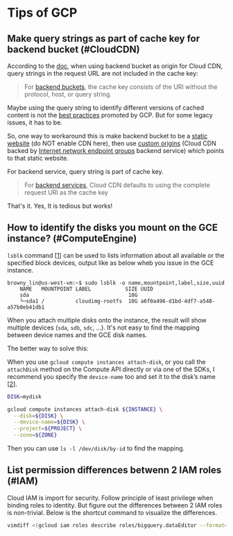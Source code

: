 
# Tips of GCP

## Make query strings as part of cache key for backend bucket (#CloudCDN)

According to the [doc](https://cloud.google.com/cdn/docs/caching), when using backend bucket as origin for Cloud CDN, query strings in the request URL are not included in the cache key:

> For [backend buckets](https://cloud.google.com/load-balancing/docs/backend-bucket), the cache key consists of the URI without the protocol, host, or query string.

Maybe using the query string to identify different versions of cached content is not the [best practices](https://cloud.google.com/cdn/docs/best-practices#using_versioned_urls_to_update_content) promoted by GCP. But for some legacy issues, it has to be.

So, one way to workaround this is make backend bucket to be a [static website](https://cloud.google.com/storage/docs/hosting-static-website) (do NOT enable CDN here), then use [custom origins](https://cloud.google.com/cdn/docs/custom-origins-overview) (Cloud CDN backed by [Internet network endpoint groups](https://cloud.google.com/load-balancing/docs/negs/internet-neg-concepts) backend service) which points to that static website.

For backend service, query string is part of cache key.

> For [backend services](https://cloud.google.com/load-balancing/docs/backend-service), Cloud CDN defaults to using the complete request URI as the cache key

That's it. Yes, It is tedious but works!

## How to identify the disks you mount on the GCE instance? (#ComputeEngine)

`lsblk` command [[1](https://unix.stackexchange.com/a/108951/55714)] can be used to lists information about all available or the specified block devices, output like as below wheb you issue in the GCE instance.

```
browny_lin@us-west-vm:~$ sudo lsblk -o name,mountpoint,label,size,uuid
	NAME   MOUNTPOINT LABEL           SIZE UUID
	sda                                10G
	└─sda1 /          cloudimg-rootfs  10G a6f0a496-d1bd-4df7-a548-a57b0eb41db1
```

When you attach multiple disks onto the instance, the result will show multiple devices (`sda`, `sdb`, `sdc`, ...). It's not easy to find the mapping between device names and the GCE disk names.

The better way to solve this:

When you use `gcloud compute instances attach-disk`, or you call the `attachDisk` method on the Compute API directly or via one of the SDKs, I recommend you specify the `device-name` too and set it to the disk’s name [[2](https://unix.stackexchange.com/questions/14165/list-partition-labels-from-the-command-line)].

```bash
DISK=mydisk

gcloud compute instances attach-disk ${INSTANCE} \
  --disk=${DISK} \
  --device-name=${DISK} \
  --project=${PROJECT} \
  --zone=${ZONE}
```

Then you can use `ls -l /dev/disk/by-id` to find the mapping.

## List permission differences betwenn 2 IAM roles (#IAM)

Cloud IAM is import for security. Follow principle of least privilege when binding roles to identity. But figure out the differences between 2 IAM roles is non-trivial. Below is the shortcut command to visualize the differences.

```bash
vimdiff <(gcloud iam roles describe roles/bigquery.dataEditor --format=json | jq -S '.includedPermissions') <(gcloud iam roles describe roles/bigquery.user --format=json | jq -S '.includedPermissions')
```

